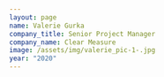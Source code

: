 ```yaml
---
layout: page
name: Valerie Gurka
company_title: Senior Project Manager
company_name: Clear Measure
image: /assets/img/valerie_pic-1-.jpg
year: "2020"
---
```

